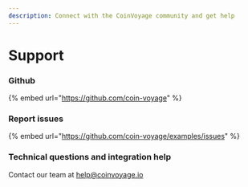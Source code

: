 ```yaml
---
description: Connect with the CoinVoyage community and get help
---
```


# Support

### Github

{% embed url="https://github.com/coin-voyage" %}

### Report issues

{% embed url="https://github.com/coin-voyage/examples/issues" %}

### Technical questions and integration help

Contact our team at [help@coinvoyage.io](mailto:help@coinvoyage.io)
